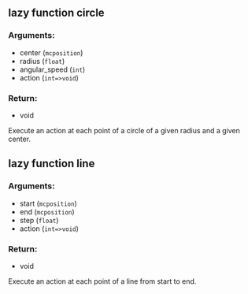 ## lazy function circle
### Arguments:
- center (`mcposition`)
- radius (`float`)
- angular_speed (`int`)
- action (`int=>void`)
### Return:
- void


Execute an action at each point of a circle of a given radius and a given center.

## lazy function line
### Arguments:
- start (`mcposition`)
- end (`mcposition`)
- step (`float`)
- action (`int=>void`)
### Return:
- void


Execute an action at each point of a line from start to end.


